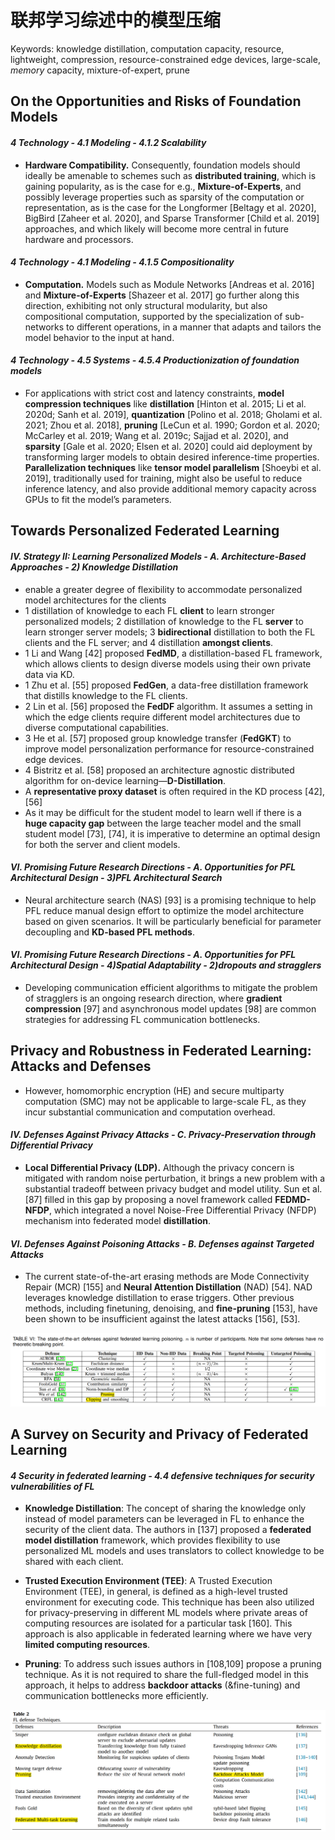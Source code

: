 # 联邦学习综述中的模型压缩

Keywords: knowledge distillation, computation capacity, resource, lightweight, compression, resource-constrained edge devices, large-scale, *memory* capacity, mixture-of-expert, prune



## On the Opportunities and Risks of Foundation Models

#### ***4 Technology - 4.1 Modeling - 4.1.2 Scalability***

- **Hardware Compatibility.** Consequently, foundation models should ideally be amenable to schemes such as **distributed training**, which is gaining popularity, as is the case for e.g., **Mixture-of-Experts**, and possibly leverage properties such as sparsity of the computation or representation, as is the case for the Longformer [Beltagy et al. 2020], BigBird [Zaheer et al. 2020], and Sparse Transformer [Child et al. 2019] approaches, and which likely will become more central in future hardware and processors.

#### ***4 Technology - 4.1 Modeling - 4.1.5 Compositionality***

- **Computation.** Models such as Module Networks [Andreas et al. 2016] and **Mixture-of-Experts** [Shazeer et al. 2017] go further along this direction, exhibiting not only structural modularity, but also compositional computation, supported by the specialization of sub-networks to different operations, in a manner that adapts and tailors the model behavior to the input at hand.

#### *4 Technology - 4.5 Systems - 4.5.4 Productionization of foundation models*

- For applications with strict cost and latency constraints, **model compression techniques** like **distillation** [Hinton et al. 2015; Li et al. 2020d; Sanh et al. 2019], **quantization** [Polino et al. 2018; Gholami et al. 2021; Zhou et al. 2018], **pruning** [LeCun et al. 1990; Gordon et al. 2020; McCarley et al. 2019; Wang et al. 2019c; Sajjad et al. 2020], and **sparsity** [Gale et al. 2020; Elsen et al. 2020] could aid deployment by transforming larger models to obtain desired inference-time properties. **Parallelization techniques** like **tensor model parallelism** [Shoeybi et al. 2019], traditionally used for training, might also be useful to reduce inference latency, and also provide additional memory capacity across GPUs to fit the model’s parameters.



## Towards Personalized Federated Learning

#### *IV. Strategy II: Learning Personalized Models - A. Architecture-Based Approaches - 2) Knowledge Distillation*

- enable a greater degree of flexibility to accommodate personalized model architectures for the clients
- 1 distillation of knowledge to each FL **client** to learn stronger personalized models; 2 distillation of knowledge to the FL **server** to learn stronger server models; 3 **bidirectional** distillation to both the FL clients and the FL server; and 4 distillation **amongst clients**.
- 1 Li and Wang [42] proposed **FedMD**, a distillation-based FL framework, which allows clients to design diverse models using their own private data via KD.
- 1 Zhu et al. [55] proposed **FedGen**, a data-free distillation framework that distills knowledge to the FL clients.
- 2 Lin et al. [56] proposed the **FedDF** algorithm. It assumes a setting in which the edge clients require different model architectures due to diverse computational capabilities.
- 3 He et al. [57] proposed group knowledge transfer (**FedGKT**) to improve model personalization performance for resource-constrained edge devices.
- 4 Bistritz et al. [58] proposed an architecture agnostic distributed algorithm for on-device learning—**D-Distillation**.
- A **representative proxy dataset** is often required in the KD process [42], [56]
- As it may be difficult for the student model to learn well if there is a **huge capacity gap** between the large teacher model and the small student model [73], [74], it is imperative to determine an optimal design for both the server and client models.

#### *VI. Promising Future Research Directions - A. Opportunities for PFL Architectural Design - 3)PFL Architectural Search*

- Neural architecture search (NAS) [93] is a promising technique to help PFL reduce manual design effort to optimize the model architecture based on given scenarios. It will be particularly beneficial for parameter decoupling and **KD-based PFL methods**.

#### *VI. Promising Future Research Directions - A. Opportunities for PFL Architectural Design - 4)Spatial Adaptability - 2)dropouts and stragglers*

- Developing communication efficient algorithms to mitigate the problem of stragglers is an ongoing research direction, where **gradient compression** [97] and asynchronous model updates [98] are common strategies for addressing FL communication bottlenecks.



## Privacy and Robustness in Federated Learning: Attacks and Defenses

- However, homomorphic encryption (HE) and secure multiparty computation (SMC) may not be applicable to large-scale FL, as they incur substantial communication and computation overhead.

#### *IV. Defenses Against Privacy Attacks - C. Privacy-Preservation through Differential Privacy*

- **Local Differential Privacy (LDP).** Although the privacy concern is mitigated with random noise perturbation, it brings a new problem with a substantial tradeoff between privacy budget and model utility. Sun et al. [87] filled in this gap by proposing a novel framework called **FEDMD-NFDP**, which integrated a novel Noise-Free Differential Privacy (NFDP) mechanism into federated model **distillation**.

#### *VI. Defenses Against Poisoning Attacks - B. Defenses against Targeted Attacks*

- The current state-of-the-art erasing methods are Mode Connectivity Repair (MCR) [155] and **Neural Attention Distillation** (NAD) [54]. NAD leverages knowledge distillation to erase triggers. Other previous methods, including finetuning, denoising, and **fine-pruning** [153], have been shown to be insufficient against the latest attacks [156], [53].

![image-20221128021924305](https://raw.githubusercontent.com/ailianligit/images/main/images/202308/20230803_1691033589.png)



## A Survey on Security and Privacy of Federated Learning

#### *4 Security in federated learning - 4.4 defensive techniques for security vulnerabilities of FL*

- **Knowledge Distillation**: The concept of sharing the knowledge only instead of model parameters can be leveraged in FL to enhance the security of the client data. The authors in [137] proposed a **federated model distillation** framework, which provides flexibility to use personalized ML models and uses translators to collect knowledge to be shared with each client.

- **Trusted Execution Environment (TEE)**: A Trusted Execution Environment (TEE), in general, is defined as a high-level trusted environment for executing code. This technique has been also utilized for privacy-preserving in different ML models where private areas of computing resources are isolated for a particular task [160]. This approach is also applicable in federated learning where we have very **limited computing resources**.
- **Pruning**: To address such issues authors in [108,109] propose a pruning technique. As it is not required to share the full-fledged model in this approach, it helps to address **backdoor attacks** (&fine-tuning) and communication bottlenecks more efficiently.

![image-20221128023320046](https://raw.githubusercontent.com/ailianligit/images/main/images/202308/20230803_1691033591.png)